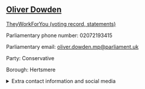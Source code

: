 ## <a href="https://members.parliament.uk/member/4441/contact">Oliver Dowden</a>

<a href="https://www.theyworkforyou.com/mp/25323/oliver_dowden/hertsmere">TheyWorkForYou (voting record, statements)</a> 

Parliamentary phone number: 02072193415 

Parliamentary email: oliver.dowden.mp@parliament.uk 

Party: Conservative 

Borough: Hertsmere 

<details><summary>Extra contact information and social media</summary> 
<li>Website: http://www.oliverdowden.com/</li>
<li>Twitter:</li>
<li>Constituency office phone number:</li>
<li>Constituency office email:</li>
<li>Facebook:</li>
<li>Instagram:</li>
<li>Youtube:</li>
<li>Linkedin:</li>
<li>Government department phone number:</li>
<li>Government department email:</li>
<li>Threads:</li>
<li>Party office phone number:</li>
<li>Party office email:</li>
<li>Tiktok:</li>
</details>